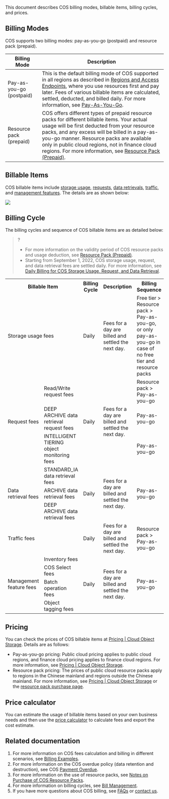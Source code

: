 This document describes COS billing modes, billable items, billing cycles, and prices.

## Billing Modes

COS supports two billing modes: pay-as-you-go (postpaid) and resource pack (prepaid).

| Billing Mode                                                    | Description                                                      |
| ------------------------------------------------------------ | ------------------------------------------------------------ |
| Pay-as-you-go (postpaid) | This is the default billing mode of COS supported in all regions as described in [Regions and Access Endpoints](https://www.tencentcloud.com/document/product/436/6224), where you use resources first and pay later. Fees of various billable items are calculated, settled, deducted, and billed daily. For more information, see [Pay-As-You-Go](https://www.tencentcloud.com/document/product/436/32534). |
| Resource pack (prepaid) | COS offers different types of prepaid resource packs for different billable items. Your actual usage will be first deducted from your resource packs, and any excess will be billed in a pay-as-you-go manner. Resource packs are available only in public cloud regions, not in finance cloud regions. For more information, see [Resource Pack (Prepaid)](https://www.tencentcloud.com/document/product/436/54353). |



## Billable Items

COS billable items include [storage usage](https://intl.cloud.tencent.com/document/product/436/40099), [requests](https://intl.cloud.tencent.com/document/product/436/40100), [data retrievals](https://intl.cloud.tencent.com/document/product/436/40097), [traffic](https://intl.cloud.tencent.com/document/product/436/33776), and [management features](https://intl.cloud.tencent.com/document/product/436/40098). The details are as shown below:



![](https://qcloudimg.tencent-cloud.cn/raw/f122045a434978ab26cb7c276723fc9d.png)


## Billing Cycle

The billing cycles and sequence of COS billable items are as detailed below:

> ?
>- For more information on the validity period of COS resource packs and usage deduction, see [Resource Pack (Prepaid)](https://www.tencentcloud.com/document/product/436/54353).
>- Starting from September 1, 2022, COS storage usage, request, and data retrieval fees are settled daily. For more information, see [Daily Billing for COS Storage Usage, Request, and Data Retrieval](https://intl.cloud.tencent.com/document/product/436/47593).

<table>
   <tr>
      <th colspan=2>Billable Item</td>
      <th>Billing Cycle</td>
      <th>Description</td>
      <th>Billing Sequence</td>
   </tr>
   <tr>
      <td colspan=2>Storage usage fees</td>
      <td>Daily</td>
      <td rowspan=1>Fees for a day are billed and settled the next day.</td>
      <td>Free tier > Resource pack > Pay-as-you-go, or only pay-as-you-go in case of no free tier and resource packs</td>
   </tr>
   <tr>
      <td rowspan=3>Request fees</td>
      <td colspan=1>Read/Write request fees</td>
      <td rowspan=3>Daily</td>
      <td rowspan=3>Fees for a day are billed and settled the next day.</td>
      <td>Resource pack > Pay-as-you-go</td>
   </tr>
   <tr>
      <td colspan=1>DEEP ARCHIVE data retrieval request fees</td>
      <td>Pay-as-you-go</td>
   </tr>
   <tr>
      <td colspan=1>INTELLIGENT TIERING object monitoring fees</td>
      <td>Pay-as-you-go</td>
   </tr>
   <tr>
      <td rowspan=3>Data retrieval fees</td>
      <td colspan=1>STANDARD_IA data retrieval fees</td>
      <td rowspan=3>Daily</td>
      <td rowspan=3>Fees for a day are billed and settled the next day.</td>
      <td rowspan=3>Pay-as-you-go</td>
   </tr>
   <tr>
      <td colspan=1>ARCHIVE data retrieval fees</td>
   </tr>
   <tr>
      <td colspan=1>DEEP ARCHIVE data retrieval fees</td>
   </tr>
   <tr>
      <td colspan=2>Traffic fees</td>
      <td>Daily</td>
      <td>Fees for a day are billed and settled the next day.</td>
      <td>Resource pack > Pay-as-you-go</td>
   </tr>
   <tr>
      <td rowspan=4>Management feature fees</td>
      <td colspan=1>Inventory fees</td>
      <td rowspan=4>Daily</td>
      <td rowspan=4>Fees for a day are billed and settled the next day.</td>
      <td rowspan=4>Pay-as-you-go</td>
   </tr>
   <tr>
      <td colspan=1>COS Select fees</td>
   </tr>
   <tr>
      <td colspan=1>Batch operation fees</td>
   </tr>
   <tr>
      <td colspan=1>Object tagging fees</td>
   </tr>
</table>


## Pricing

You can check the prices of COS billable items at [Pricing | Cloud Object Storage](https://buy.intl.cloud.tencent.com/price/cos?lang=en&pg=). Details are as follows:
- Pay-as-you-go pricing: Public cloud pricing applies to public cloud regions, and finance cloud pricing applies to finance cloud regions. For more information, see [Pricing | Cloud Object Storage](https://buy.intl.cloud.tencent.com/price/cos?lang=en&pg=).
- Resource pack pricing: The prices of public cloud resource packs apply to regions in the Chinese mainland and regions outside the Chinese mainland. For more information, see [Pricing | Cloud Object Storage](https://buy.intl.cloud.tencent.com/price/cos?lang=en&pg=) or the [resource pack purchase page](https://buy.intl.cloud.tencent.com/cos?packageType=std).


## Price calculator

You can estimate the usage of billable items based on your own business needs and then use the [price calculator](https://buy.intl.cloud.tencent.com/price/cos?lang=en&pg=) to calculate fees and export the cost estimate.

## Related documentation


1. For more information on COS fees calculation and billing in different scenarios, see [Billing Examples](https://intl.cloud.tencent.com/document/product/436/6241).
2. For more information on the COS overdue policy (data retention and destruction), see COS [Payment Overdue](https://www.tencentcloud.com/document/product/436/10044).
3. For more information on the use of resource packs, see [Notes on Purchase of COS Resource Packs](https://www.tencentcloud.com/document/product/436/54353).
4. For more information on billing cycles, see [Bill Management](https://www.tencentcloud.com/document/product/555/7430?lang=en&pg=).
5. If you have more questions about COS billing, see [FAQs](https://www.tencentcloud.com/document/product/436/32532) or [contact us](https://www.tencentcloud.com/contact-us).

